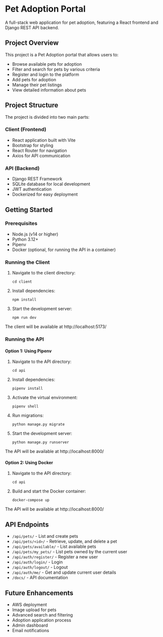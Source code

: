 # Pet Adoption Portal

A full-stack web application for pet adoption, featuring a React frontend and Django REST API backend.

## Project Overview

This project is a Pet Adoption portal that allows users to:
- Browse available pets for adoption
- Filter and search for pets by various criteria
- Register and login to the platform
- Add pets for adoption
- Manage their pet listings
- View detailed information about pets

## Project Structure

The project is divided into two main parts:

### Client (Frontend)

- React application built with Vite
- Bootstrap for styling
- React Router for navigation
- Axios for API communication

### API (Backend)

- Django REST Framework
- SQLite database for local development
- JWT authentication
- Dockerized for easy deployment

## Getting Started

### Prerequisites

- Node.js (v14 or higher)
- Python 3.12+
- Pipenv
- Docker (optional, for running the API in a container)

### Running the Client

1. Navigate to the client directory:
   ```
   cd client
   ```

2. Install dependencies:
   ```
   npm install
   ```

3. Start the development server:
   ```
   npm run dev
   ```

The client will be available at http://localhost:5173/

### Running the API

#### Option 1: Using Pipenv

1. Navigate to the API directory:
   ```
   cd api
   ```

2. Install dependencies:
   ```
   pipenv install
   ```

3. Activate the virtual environment:
   ```
   pipenv shell
   ```

4. Run migrations:
   ```
   python manage.py migrate
   ```

5. Start the development server:
   ```
   python manage.py runserver
   ```

The API will be available at http://localhost:8000/

#### Option 2: Using Docker

1. Navigate to the API directory:
   ```
   cd api
   ```

2. Build and start the Docker container:
   ```
   docker-compose up
   ```

The API will be available at http://localhost:8000/

## API Endpoints

- `/api/pets/` - List and create pets
- `/api/pets/<id>/` - Retrieve, update, and delete a pet
- `/api/pets/available/` - List available pets
- `/api/pets/my_pets/` - List pets owned by the current user
- `/api/auth/register/` - Register a new user
- `/api/auth/login/` - Login
- `/api/auth/logout/` - Logout
- `/api/auth/me/` - Get and update current user details
- `/docs/` - API documentation

## Future Enhancements

- AWS deployment
- Image upload for pets
- Advanced search and filtering
- Adoption application process
- Admin dashboard
- Email notifications